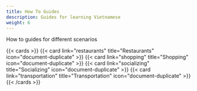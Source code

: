 ```yaml
---
title: How To Guides
description: Guides for learning Vietnamese
weight: 6
---
```


How to guides for different scenarios

{{< cards >}}
  {{< card link="restaurants" title="Restaurants" icon="document-duplicate" >}}
  {{< card link="shopping" title="Shopping" icon="document-duplicate" >}}
  {{< card link="socializing" title="Socializing" icon="document-duplicate" >}}
  {{< card link="transportation" title="Transportation" icon="document-duplicate" >}}
{{< /cards >}}